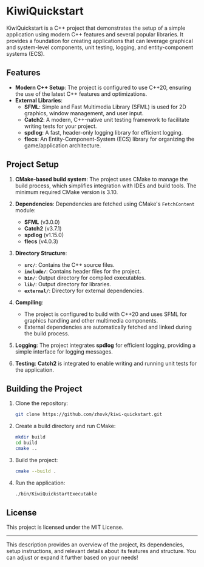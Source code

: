 # KiwiQuickstart

KiwiQuickstart is a C++ project that demonstrates the setup of a simple application using modern C++ features and several popular libraries. It provides a foundation for creating applications that can leverage graphical and system-level components, unit testing, logging, and entity-component systems (ECS).

## Features

- **Modern C++ Setup**: The project is configured to use C++20, ensuring the use of the latest C++ features and optimizations.
- **External Libraries**:
  - **SFML**: Simple and Fast Multimedia Library (SFML) is used for 2D graphics, window management, and user input.
  - **Catch2**: A modern, C++-native unit testing framework to facilitate writing tests for your project.
  - **spdlog**: A fast, header-only logging library for efficient logging.
  - **flecs**: An Entity-Component-System (ECS) library for organizing the game/application architecture.

## Project Setup

1. **CMake-based build system**: The project uses CMake to manage the build process, which simplifies integration with IDEs and build tools. The minimum required CMake version is 3.10.

2. **Dependencies**: Dependencies are fetched using CMake's `FetchContent` module:
   - **SFML** (v3.0.0)
   - **Catch2** (v3.7.1)
   - **spdlog** (v1.15.0)
   - **flecs** (v4.0.3)

3. **Directory Structure**:
   - **`src/`**: Contains the C++ source files.
   - **`include/`**: Contains header files for the project.
   - **`bin/`**: Output directory for compiled executables.
   - **`lib/`**: Output directory for libraries.
   - **`external/`**: Directory for external dependencies.

4. **Compiling**:
   - The project is configured to build with C++20 and uses SFML for graphics handling and other multimedia components.
   - External dependencies are automatically fetched and linked during the build process.

5. **Logging**: The project integrates **spdlog** for efficient logging, providing a simple interface for logging messages.

6. **Testing**: **Catch2** is integrated to enable writing and running unit tests for the application.

## Building the Project

1. Clone the repository:
   ```bash
   git clone https://github.com/zhovk/kiwi-quickstart.git
   ```

2. Create a build directory and run CMake:
   ```bash
   mkdir build
   cd build
   cmake ..
   ```

3. Build the project:
   ```bash
   cmake --build .
   ```

4. Run the application:
   ```bash
   ./bin/KiwiQuickstartExecutable
   ```

## License

This project is licensed under the MIT License.

---

This description provides an overview of the project, its dependencies, setup instructions, and relevant details about its features and structure. You can adjust or expand it further based on your needs!
